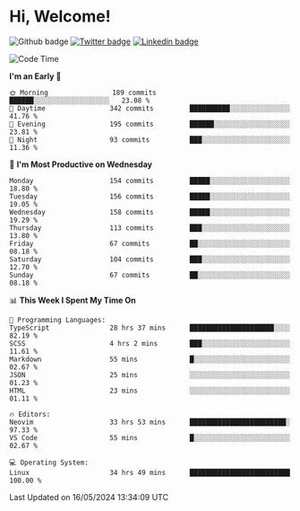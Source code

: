   # Hi, Welcome!
  ![Github badge](https://img.shields.io/github/followers/kraken-afk.svg?style=social&label=Follow&maxAge=2592000)
  [![Twitter badge](https://img.shields.io/badge/-Twitter-00acee?style=flat-square&logo=Twitter&logoColor=white)](https://twitter.com/trshppl)
  [![Linkedin badge](https://img.shields.io/badge/LinkedIn-0077B5?style=flat-square&logo=linkedin&logoColor=white)](https://www.linkedin.com/in/noveanrer)
<!--START_SECTION:waka-->
![Code Time](http://img.shields.io/badge/Code%20Time-217%20hrs%2056%20mins-blue)

**I'm an Early 🐤** 

```text
🌞 Morning                189 commits         ██████░░░░░░░░░░░░░░░░░░░   23.08 % 
🌆 Daytime                342 commits         ██████████░░░░░░░░░░░░░░░   41.76 % 
🌃 Evening                195 commits         ██████░░░░░░░░░░░░░░░░░░░   23.81 % 
🌙 Night                  93 commits          ███░░░░░░░░░░░░░░░░░░░░░░   11.36 % 
```
📅 **I'm Most Productive on Wednesday** 

```text
Monday                   154 commits         █████░░░░░░░░░░░░░░░░░░░░   18.80 % 
Tuesday                  156 commits         █████░░░░░░░░░░░░░░░░░░░░   19.05 % 
Wednesday                158 commits         █████░░░░░░░░░░░░░░░░░░░░   19.29 % 
Thursday                 113 commits         ███░░░░░░░░░░░░░░░░░░░░░░   13.80 % 
Friday                   67 commits          ██░░░░░░░░░░░░░░░░░░░░░░░   08.18 % 
Saturday                 104 commits         ███░░░░░░░░░░░░░░░░░░░░░░   12.70 % 
Sunday                   67 commits          ██░░░░░░░░░░░░░░░░░░░░░░░   08.18 % 
```


📊 **This Week I Spent My Time On** 

```text
💬 Programming Languages: 
TypeScript               28 hrs 37 mins      █████████████████████░░░░   82.19 % 
SCSS                     4 hrs 2 mins        ███░░░░░░░░░░░░░░░░░░░░░░   11.61 % 
Markdown                 55 mins             █░░░░░░░░░░░░░░░░░░░░░░░░   02.67 % 
JSON                     25 mins             ░░░░░░░░░░░░░░░░░░░░░░░░░   01.23 % 
HTML                     23 mins             ░░░░░░░░░░░░░░░░░░░░░░░░░   01.11 % 

🔥 Editors: 
Neovim                   33 hrs 53 mins      ████████████████████████░   97.33 % 
VS Code                  55 mins             █░░░░░░░░░░░░░░░░░░░░░░░░   02.67 % 

💻 Operating System: 
Linux                    34 hrs 49 mins      █████████████████████████   100.00 % 
```


 Last Updated on 16/05/2024 13:34:09 UTC
<!--END_SECTION:waka-->